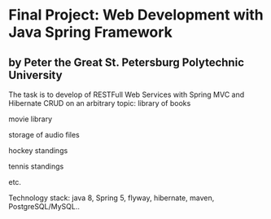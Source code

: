 # Final Project: Web Development with Java Spring Framework
## by Peter the Great St. Petersburg Polytechnic University

The task is to develop of RESTFull Web Services with Spring MVC and Hibernate CRUD on an arbitrary topic:
library of books

movie library

storage of audio files

hockey standings

tennis standings

etc.

Technology stack: java 8, Spring 5, flyway, hibernate, maven, PostgreSQL/MySQL..

